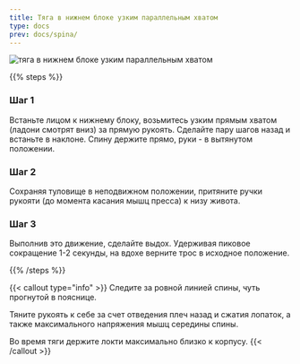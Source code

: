 ```yaml
---
title: Тяга в нижнем блоке узким параллельным хватом
type: docs
prev: docs/spina/
---
```

![тяга в нижнем блоке узким параллельным хватом](https://github.com/user-attachments/assets/42538066-00a5-469f-bce4-50060c8336c6)



{{% steps %}}

### Шаг 1
Встаньте лицом к нижнему блоку, возьмитесь узким прямым хватом (ладони смотрят вниз) за прямую рукоять. Сделайте пару шагов назад и встаньте в наклоне. Спину держите прямо, руки - в вытянутом положении.

### Шаг 2
Сохраняя туловище в неподвижном положении, притяните ручки рукояти (до момента касания мышц пресса) к низу живота.

### Шаг 3
Выполнив это движение, сделайте выдох. Удерживая пиковое сокращение 1-2 секунды, на вдохе верните трос в исходное положение.


{{% /steps %}}

{{< callout type="info" >}}
Следите за ровной линией спины, чуть прогнутой в пояснице.

﻿﻿Тяните рукоять к себе за счет отведения плеч назад и сжатия лопаток, а также максимального напряжения мышц середины спины.

﻿﻿Во время тяги держите локти максимально близко к корпусу.
{{< /callout >}}
